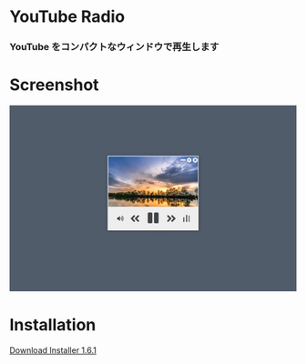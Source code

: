 # YouTube Radio

### YouTube をコンパクトなウィンドウで再生します

# Screenshot

![Screenshot](image/screenshot.jpg)

# Installation

[Download Installer 1.6.1](https://github.com/oonishi-daijiro/YouTubeRadio/raw/master/dist/youtube_radio%20Setup%201.6.1-a.exe)
